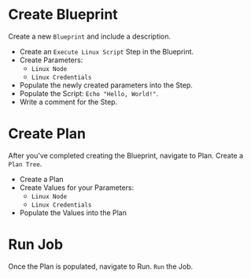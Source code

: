 # Create Blueprint
Create a new `Blueprint` and include a description.

* Create an `Execute Linux Script` Step in the Blueprint.
* Create Parameters:
    * `Linux Node`
    * `Linux Credentials`
* Populate the newly created parameters into the Step.
* Populate the Script: `Echo "Hello, World!"`.
* Write a comment for the Step.

# Create Plan
After you've completed creating the Blueprint, navigate to Plan. 
Create a `Plan Tree`.
* Create a Plan
* Create Values for your Parameters:
    * `Linux Node`
    * `Linux Credentials`
* Populate the Values into the Plan

# Run Job
Once the Plan is populated, navigate to Run. `Run` the Job.